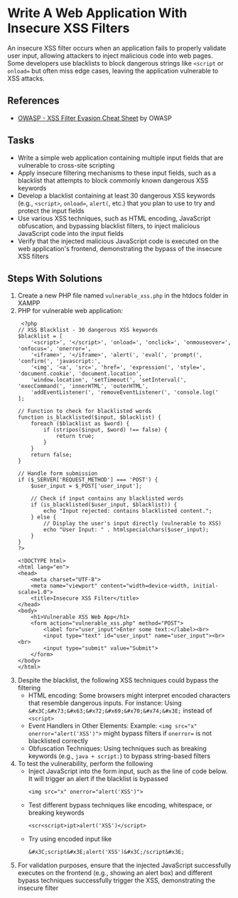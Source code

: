 # Write A Web Application With Insecure XSS Filters
An insecure XSS filter occurs when an application fails to properly validate user input, allowing attackers to inject malicious code into web pages. Some developers use blacklists to block dangerous strings like `<script` or `onload=` but often miss edge cases, leaving the application vulnerable to XSS attacks.

## References
- [OWASP - XSS Filter Evasion Cheat Sheet](https://www.owasp.org/index.php/XSS_Filter_Evasion_Cheat_Sheet) by OWASP

## Tasks
- Write a simple web application containing multiple input fields that are vulnerable to cross-site scripting
- Apply insecure filtering mechanisms to these input fields, such as a blacklist that attempts to block commonly known dangerous XSS keywords
- Develop a blacklist containing at least 30 dangerous XSS keywords (e.g., `<script>`, `onload=`, `alert(`, etc.) that you plan to use to try and protect the input fields
- Use various XSS techniques, such as HTML encoding, JavaScript obfuscation, and bypassing blacklist filters, to inject malicious JavaScript code into the input fields
- Verify that the injected malicious JavaScript code is executed on the web application's frontend, demonstrating the bypass of the insecure XSS filters

## Steps With Solutions
1. Create a new PHP file named `vulnerable_xss.php` in the htdocs folder in XAMPP 
2. PHP for vulnerable web application:
   ```
    <?php
   // XSS Blacklist - 30 dangerous XSS keywords
   $blacklist = [
       '<script>', '</script>', 'onload=', 'onclick=', 'onmouseover=', 'onfocus=', 'onerror=', 
       '<iframe>', '</iframe>', 'alert(', 'eval(', 'prompt(', 'confirm(', 'javascript:', 
       '<img', '<a', 'src=', 'href=', 'expression(', 'style=', 'document.cookie', 'document.location', 
       'window.location', 'setTimeout(', 'setInterval(', 'execCommand(', 'innerHTML', 'outerHTML', 
       'addEventListener(', 'removeEventListener(', 'console.log('
   ];
   
   // Function to check for blacklisted words
   function is_blacklisted($input, $blacklist) {
       foreach ($blacklist as $word) {
           if (stripos($input, $word) !== false) {
               return true;
           }
       }
       return false;
   }
   
   // Handle form submission
   if ($_SERVER['REQUEST_METHOD'] === 'POST') {
       $user_input = $_POST['user_input'];
       
       // Check if input contains any blacklisted words
       if (is_blacklisted($user_input, $blacklist)) {
           echo "Input rejected: contains blacklisted content.";
       } else {
           // Display the user's input directly (vulnerable to XSS)
           echo "User Input: " . htmlspecialchars($user_input);
       }
   }
   ?>
   
   <!DOCTYPE html>
   <html lang="en">
   <head>
       <meta charset="UTF-8">
       <meta name="viewport" content="width=device-width, initial-scale=1.0">
       <title>Insecure XSS Filter</title>
   </head>
   <body>
       <h1>Vulnerable XSS Web App</h1>
       <form action="vulnerable_xss.php" method="POST">
           <label for="user_input">Enter some text:</label><br>
           <input type="text" id="user_input" name="user_input"><br><br>
           <input type="submit" value="Submit">
       </form>
   </body>
   </html>
    ```
3. Despite the blacklist, the following XSS techniques could bypass the filtering
   - HTML encoding: Some browsers might interpret encoded characters that resemble dangerous inputs. For instance:
     Using `&#x3C;&#x73;&#x63;&#x72;&#x69;&#x70;&#x74;&#x3E;` instead of `<script>`
   - Event Handlers in Other Elements:
     Example: `<img src="x" onerror="alert('XSS')">` might bypass filters if `onerror=` is not blacklisted correctly
   - Obfuscation Techniques:
     Using techniques such as breaking keywords (e.g., `java + script:`) to bypass string-based filters
4. To test the vulnerability, perform the following
   - Inject JavaScript into the form input, such as the line of code below. It will trigger an alert if the blacklist is bypassed
     ```
     <img src="x" onerror="alert('XSS')">
     ```
   - Test different bypass techniques like encoding, whitespace, or breaking keywords
     ```
     <scr<script>ipt>alert('XSS')</script>
     ```
   - Try using encoded input like
     ```
     &#x3C;script&#x3E;alert('XSS')&#x3C;/script&#x3E;
     ```
5. For validation purposes, ensure that the injected JavaScript successfully executes on the frontend (e.g., showing an alert box) and different bypass techniques successfully trigger the XSS, demonstrating the insecure filter
